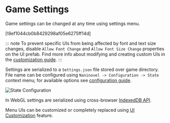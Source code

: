 # Game Settings
 
Game settings can be changed at any time using settings menu.

[!8ef1044cb0b8429298af05e6275ff14d]

::: note
To prevent specific UIs from being affected by font and text size changes, disable `Allow Font Change` and `Allow Font Size Change` properties on the UI prefab. Find more info about modifying and creating custom UIs in the [customization guide](/guide/user-interface.md#ui-customization).
:::

Settings are serialized to a `Settings.json` file stored over game directory. File name can be configured using `Naninovel -> Configuration -> State` context menu; for available options see [configuration guide](/guide/configuration.md#state).

![State Configuration](https://i.gyazo.com/606bb86f6cac2cc2275ca8912f2e6d17.png)

In WebGL settings are serialized using cross-browser [IndexedDB API](https://en.wikipedia.org/wiki/Indexed_Database_API).

Menu UIs can be customized or completely replaced using [UI Customization](/guide/user-interface.md#ui-customization) feature.


